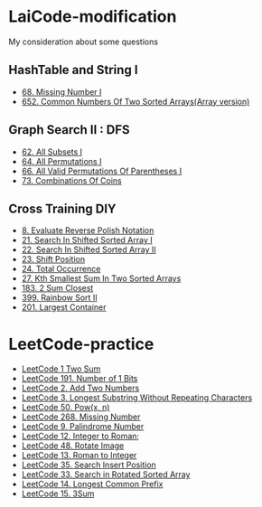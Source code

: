 # LaiCode-modification
My consideration  about some questions

## HashTable and String I
+ [68. Missing Number I](68-Missing-Number-I.md)
+ [652. Common Numbers Of Two Sorted Arrays(Array version)](652-Common-Numbers-Of-Two-Sorted-Arrays(Array-version).md)

## Graph Search II : DFS
+ [62. All Subsets I](62-All-Subsets-I.md)
+ [64. All Permutations I](64-All-Permutations-I.md)
+ [66. All Valid Permutations Of Parentheses I](66-All-Valid-Permutations-Of-Parentheses-I.md)
+ [73. Combinations Of Coins](73-Combinations-Of-Coins.md)

## Cross Training DIY
+ [8. Evaluate Reverse Polish Notation](8-Evaluate-Reverse-Polish-Notation.md)
+ [21. Search In Shifted Sorted Array I](21-Search-In-Shifted-Sorted-Array-I.md)
+ [22. Search In Shifted Sorted Array II](22-Search-In-Shifted-Sorted-Array-II.md)
+ [23. Shift Position](23-Shift-Position.md)
+ [24. Total Occurrence](24-Total-Occurrence.md)
+ [27. Kth Smallest Sum In Two Sorted Arrays](27-Kth-Smallest-Sum-In-Two-Sorted-Arrays.md)
+ [183. 2 Sum Closest](183-2-Sum-Closest.md)
+ [399. Rainbow Sort II](399-Rainbow-Sort-II.md)
+ [201. Largest Container](201-Largest-Container.md)

# LeetCode-practice
+ [LeetCode 1 Two Sum](LeetCode-1-Two-Sum.md)
+ [LeetCode 191. Number of 1 Bits](LeetCode-191-Number-of-1-Bits.md)
+ [LeetCode 2. Add Two Numbers](LeetCode-2-Add-Two-Numbers.md)
+ [LeetCode 3. Longest Substring Without Repeating Characters](LeetCode-3-Longest-Substring-Without-Repeating-Characters.md)
+ [LeetCode 50. Pow(x, n)](LeetCode-50-Pow(x-and-n).md)
+ [LeetCode 268. Missing Number](LeetCode-268-Missing-Number.md)
+ [LeetCode 9. Palindrome Number](LeetCode-9-Palindrome-Number.md)
+ [LeetCode 12. Integer to Roman](LeetCode-12-Integer-to-Roman.md);
+ [LeetCode 48. Rotate Image](LeetCode-48-Rotate-Image.md)
+ [LeetCode 13. Roman to Integer](LeetCode-13-Roman-to-Integer.md)
+ [LeetCode 35. Search Insert Position](LeetCode-35-Search-Insert-Position.md)
+ [LeetCode 33. Search in Rotated Sorted Array](LeetCode-33-Search-in-Rotated-Sorted-Array.md)
+ [LeetCode 14. Longest Common Prefix](LeetCode-14-Longest-Common-Prefix.md)
+ [LeetCode 15. 3Sum](LeetCode-15-3Sum.md)
